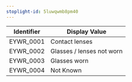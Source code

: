 ```yaml
---
stoplight-id: 5luwqwmb8pm40
---
```


Identifier  |  Display Value
------------|---------------------------
EYWR_0001   |  Contact lenses
EYWR_0002   |  Glasses / lenses not worn
EYWR_0003   |  Glasses worn
EYWR_0004   |  Not Known